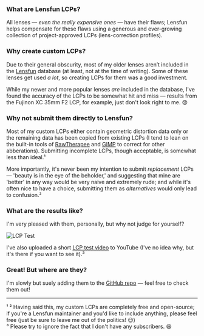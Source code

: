 

### What are Lensfun LCPs? ###

All lenses — _even the really expensive ones_ — have their flaws; Lensfun helps compensate for these flaws using a generous and ever-growing collection of project-approved LCPs (lens-correction profiles).

### Why create custom LCPs? ###

Due to their general obscurity, most of my older lenses aren’t included in the [Lensfun](https://github.com/lensfun/lensfun) database (at least, not at the time of writing). Some of these lenses get used _a lot_, so creating LCPs for them was a good investment. 

While my newer and more popular lenses _are_ included in the database, I've found the accuracy of the LCPs to be somewhat hit and miss — results from the Fujinon XC 35mm F2 LCP, for example, just don't look right to me. 😞 

### Why not submit them directly to Lensfun? ###

Most of my custom LCPs either contain geometric distortion data only or the remaining data has been copied from existing LCPs (I tend to lean on the built-in tools of [RawTherapee](https://github.com/Beep6581/RawTherapee) and [GIMP](https://github.com/GNOME/gimp) to correct for other abberations). Submitting incomplete LCPs, though acceptable, is somewhat less than ideal.¹

More importantly, it's never been my intention to submit _replacement_ LCPs — 'beauty is in the eye of the beholder,' and suggesting that mine are 'better' in any way would be very naive and extremely rude; and while it's often nice to have a choice, submitting them as _alternatives_ would only lead to confusion.²

### What are the results like? ###

I'm very pleased with them, personally, but why not judge for yourself?



![LCP Test](https://assets0.ello.co/uploads/asset/attachment/15653744/ello-optimized-1a1cdaab.gif)

I've also uploaded a short [LCP test video](https://youtu.be/r3FstrYvvno) to YouTube (I've no idea why, but it's there if you want to see it).³





### Great! But where are they? ###

I'm slowly but suely adding them to the [GitHub repo](https://github.com/martbetz/Custom-Lensfun-LCPs) — feel free to check them out!

---



¹ ² Having said this, my custom LCPs are completely free and open-source; if you're a Lensfun maintainer and you'd like to include anything, please feel free (just be sure to leave me out of the politics! 😉)
<br>
³ Please try to ignore the fact that I don't have any subscribers. 😆
